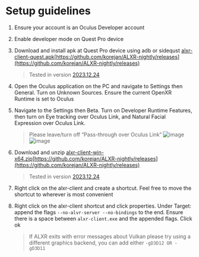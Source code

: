 # Setup guidelines

1. Ensure your account is an Oculus Developer account

2. Enable developer mode on Quest Pro device

3. Download and install apk at Quest Pro device using adb or sidequst [alxr-client-quest.apk](https://github.com/korejan/ALXR-nightly/releases/latest/download/alxr-client-quest.apk)[https://github.com/korejan/ALXR-nightly/releases](https://github.com/korejan/ALXR-nightly/releases)
    >Tested in version [2023.12.24](https://github.com/korejan/ALXR-nightly/releases/tag/v0.21.0%2Bnightly.2023.12.24)

4. Open the Oculus application on the PC and navigate to Settings then General. Turn on Unknown Sources. Ensure the current OpenXR Runtime is set to Oculus

5. Navigate to the Settings then Beta. Turn on Developer Runtime Features, then turn on Eye tracking over Oculus Link, and Natural Facial Expression over Oculus Link.
	  > Please leave/turn off “Pass-through over Oculus Link”
    > ![image](https://github.com/sjsanjsrh/QuestPro4Resonite/assets/16241081/fa3d61e4-30c9-4fef-8744-26f14a368a79)
    > ![image](https://github.com/sjsanjsrh/QuestPro4Resonite/assets/16241081/a428d42a-1be7-45b0-9e43-61782d63738a)

 6. Download and unzip [alxr-client-win-x64.zip](https://github.com/korejan/ALXR-nightly/releases/latest/download/alxr-client-win-x64.zip)[https://github.com/korejan/ALXR-nightly/releases](https://github.com/korejan/ALXR-nightly/releases)
    >Tested in version [2023.12.24](https://github.com/korejan/ALXR-nightly/releases/tag/v0.21.0%2Bnightly.2023.12.24)
 
 7. Right click on the alxr-client and create a shortcut. Feel free to move the shortcut to wherever is most convenient

 8.  Right click on the alxr-client shortcut and click properties. Under Target: append the flags ```--no-alvr-server --no-bindings``` to the end. Ensure there is a space between ```alxr-client.exe``` and the appended flags. Click ok
     > If ALXR exits with error messages about Vulkan please try using a different graphics backend, you can add either ```-gD3D12 OR -gD3D11```
